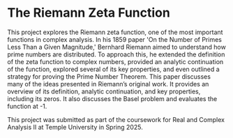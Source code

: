 # The Riemann Zeta Function

This project explores the Riemann zeta function, one of the most important functions in complex analysis. In his 1859 paper 'On the Number of Primes Less Than a Given Magnitude,' Bernhard Riemann aimed to understand how prime numbers are distributed. To approach this, he extended the definition of the zeta function to complex numbers, provided an analytic continuation of the function, explored several of its key properties, and even outlined a strategy for proving the Prime Number Theorem. This paper discusses many of the ideas presented in Riemann’s original work. It provides an overview of its definition, analytic continuation, and key properties, including its zeros. It also discusses the Basel problem and evaluates the function at -1.

This project was submitted as part of the coursework for Real and Complex Analysis II at Temple University in Spring 2025.

